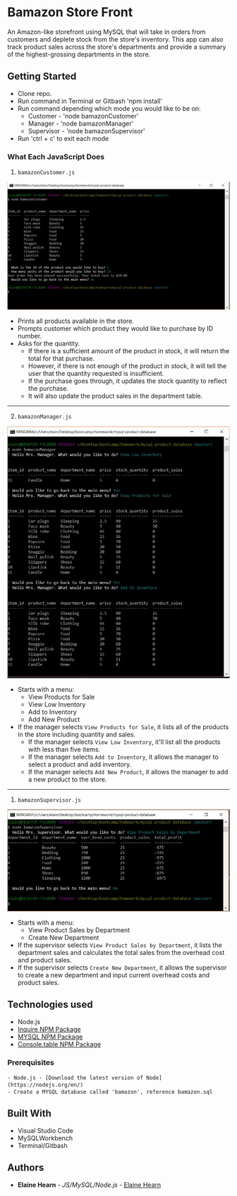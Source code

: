 # Bamazon Store Front

An Amazon-like storefront using MySQL that will take in orders from customers and deplete stock from the store's inventory. This app can also track product sales across the store's departments and provide a summary of the highest-grossing departments in the store.

## Getting Started

- Clone repo.
- Run command in Terminal or Gitbash 'npm install'
- Run command depending which mode you would like to be on:
    * Customer - 'node bamazonCustomer'
    * Manager - 'node bamazonManager'
    * Supervisor - 'node bamazonSupervisor'
- Run 'ctrl + c' to exit each mode

### What Each JavaScript Does

1. `bamazonCustomer.js`

![customer screenshot](Images/customer.JPG)

- Prints all products available in the store.
- Prompts customer which product they would like to purchase by ID number.
- Asks for the quantity.
    * If there is a sufficient amount of the product in stock, it will return the total for that purchase.
    * However, if there is not enough of the product in stock, it will tell the user that the quantity requested is insufficient.
    * If the purchase goes through, it updates the stock quantity to reflect the purchase.
    * It will also update the product sales in the department table.

-----------------------

2. `bamazonManager.js`

![manager screenshot](Images/manager.JPG)

- Starts with a menu:
    * View Products for Sale
    * View Low Inventory
    * Add to Inventory
    * Add New Product
- If the manager selects `View Products for Sale`, it lists all of the products in the store including quantity and sales.
    * If the manager selects `View Low Inventory`, it'll list all the products with less than five items.
    * If the manager selects `Add to Inventory`, it allows the manager to select a product and add inventory.
    * If the manager selects `Add New Product`, it allows the manager to add a new product to the store.

-----------------------

1. `bamazonSupervisor.js`

![supervisor screenshot](Images/supervisor.JPG)

- Starts with a menu:
    * View Product Sales by Department
    * Create New Department
- If the supervisor selects `View Product Sales by Department`, it lists the department sales and calculates the total sales from the overhead cost and product sales. 
- If the supervisor selects `Create New Department`, it allows the supervisor to create a new department and input current overhead costs and product sales.

## Technologies used
- Node.js
- [Inquire NPM Package](https://www.npmjs.com/package/inquirer)
- [MYSQL NPM Package](https://www.npmjs.com/package/mysql)
- [Console.table NPM Package](https://www.npmjs.com/package/console.table)

### Prerequisites

```
- Node.js - [Download the latest version of Node](https://nodejs.org/en/)
- Create a MYSQL database called 'bamazon', reference bamazon.sql
```

## Built With

* Visual Studio Code
* MySQLWorkbench
* Terminal/Gitbash

## Authors

* **Elaine Hearn** - *JS/MySQL/Node.js* - [Elaine Hearn](https://github.com/luflicesh)